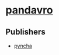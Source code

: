 # [pandavro](https://pypi.org/project/pandavro)



## Publishers
- [pyncha](https://pypi.org/user/pyncha)

